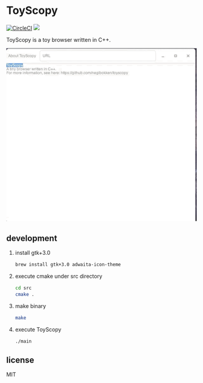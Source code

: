 # ToyScopy

[![CircleCI](https://circleci.com/gh/negibokken/toyscopy/tree/master.svg?style=svg)](https://circleci.com/gh/negibokken/toyscopy/tree/master)
[![](http://img.shields.io/badge/license-MIT-blue.svg)](./LICENSE)

ToyScopy is a toy browser written in C++.

![](./samples/browser.gif)

## development

1. install gtk+3.0

   ```sh
   brew install gtk+3.0 adwaita-icon-theme
   ```

2. execute cmake under src directory

   ```sh
   cd src
   cmake .
   ```

3. make binary

   ```sh
   make
   ```

4. execute ToyScopy

   ```sh
   ./main
   ```

## license

MIT
